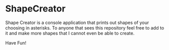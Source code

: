 # ShapeCreator

Shape Creator is a console application that prints out shapes of your choosing in asterisks.
To anyone that sees this repository feel free to add to it and make more shapes that I cannot even be able to create.

Have Fun!
